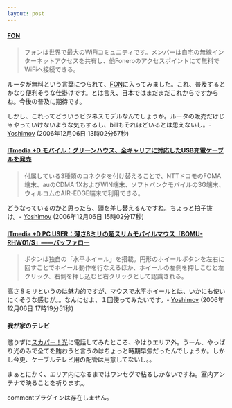 ```yaml
---
layout: post
---
```

<h4><a href="http://jp.fon.com/">FON</a></h4>
<blockquote><p>フォンは世界で最大のWiFiコミュニティです。メンバーは自宅の無線インターネットアクセスを共有し、他Foneroのアクセスポイントにて無料でWiFiへ接続できる。</p>
</blockquote>
<p>ルータが無料という言葉につられて、<a href="http://jp.fon.com/">FON</a>に入ってみました。これ、普及するとかなり便利そうな仕掛けです。とは言え、日本ではまだまだこれからですからね。今後の普及に期待です。</p>
<p>しかし、これってどういうビジネスモデルなんでしょうか。ルータの販売だけじゃやっていけないような気もするし、billもそれほどいるとは思えないし。- <a href="/?page=Yoshimov" class="wikipage">Yoshimov</a> (2006年12月06日 13時02分57秒)</p>
<h4><a href="http://plusd.itmedia.co.jp/mobile/articles/0612/05/news096.html">ITmedia +D モバイル：グリーンハウス、全キャリアに対応したUSB充電ケーブルを発売</a></h4>
<blockquote><p>付属している3種類のコネクタを付け替えることで、NTTドコモのFOMA端末、auのCDMA 1XおよびWIN端末、ソフトバンクモバイルの3G端末、ウィルコムのAIR-EDGE端末で利用できる。</p>
</blockquote>
<p>どうなっているのかと思ったら、頭を差し替えるんですね。ちょっと拍子抜け。- <a href="/?page=Yoshimov" class="wikipage">Yoshimov</a> (2006年12月06日 15時02分17秒)</p>
<h4><a href="http://plusd.itmedia.co.jp/pcuser/articles/0612/06/news035.html">ITmedia +D PC USER：薄さ8ミリの超スリムモバイルマウス「BOMU-RHW01/S」――バッファロー</a></h4>
<blockquote><p>ボタンは独自の「水平ホイール」を搭載。円形のホイールボタンを左右に回すことでホイール動作を行なえるほか、ホイールの左側を押しこむと左クリック、右側を押し込むと右クリックとして認識される。</p>
</blockquote>
<p>高さ８ミリというのは魅力的ですが、マウスで水平ホイールとは、いかにも使いにくそうな感じが。。なんにせよ、１回使ってみたいです。- <a href="/?page=Yoshimov" class="wikipage">Yoshimov</a> (2006年12月06日 17時19分51秒)</p>
<h4>我が家のテレビ</h4>
<p>懲りずに<a href="http://www.opticast.jp/">スカパー！光</a>に電話してみたところ、やはりエリア外。うーん、やっぱり光のみで全てを賄おうと言うのはちょっと時期早焦だったんでしょうか。しかし今更、ケーブルテレビ用の配管は用意してないし。。</p>
<p>まぁとにかく、エリア内になるまではワンセグで粘るしかないですね。室内アンテナで映ることを祈ります。。</p>
<p><span class="error">commentプラグインは存在しません。</span> </p>

